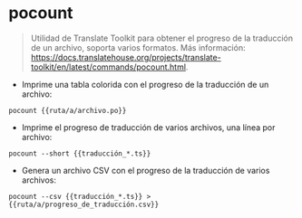 # pocount

> Utilidad de Translate Toolkit para obtener el progreso de la traducción de un archivo, soporta varios formatos.
> Más información: <https://docs.translatehouse.org/projects/translate-toolkit/en/latest/commands/pocount.html>.

- Imprime una tabla colorida con el progreso de la traducción de un archivo:

`pocount {{ruta/a/archivo.po}}`

- Imprime el progreso de traducción de varios archivos, una línea por archivo:

`pocount --short {{traducción_*.ts}}`

- Genera un archivo CSV con el progreso de la traducción de varios archivos:

`pocount --csv {{traducción_*.ts}} > {{ruta/a/progreso_de_traducción.csv}}`
